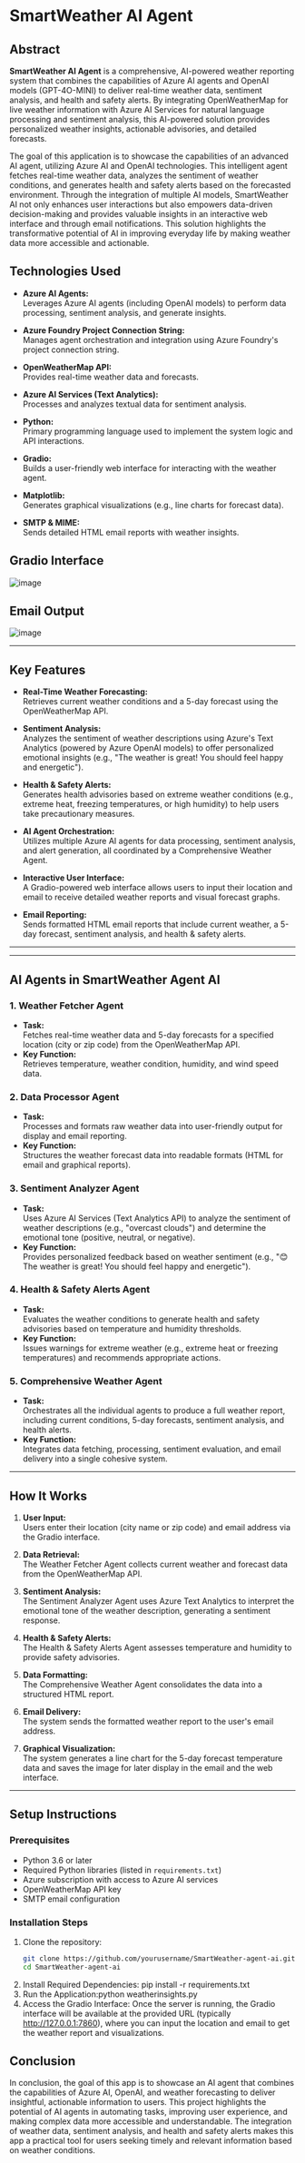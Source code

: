 # SmartWeather AI Agent

## Abstract

**SmartWeather AI Agent** is a comprehensive, AI-powered weather reporting system that combines the capabilities of Azure AI agents and OpenAI models (GPT-4O-MINI) to deliver real-time weather data, sentiment analysis, and health and safety alerts. By integrating OpenWeatherMap for live weather information with Azure AI Services for natural language processing and sentiment analysis, this AI-powered solution provides personalized weather insights, actionable advisories, and detailed forecasts.

The goal of this application is to showcase the capabilities of an advanced AI agent, utilizing Azure AI and OpenAI technologies. This intelligent agent fetches real-time weather data, analyzes the sentiment of weather conditions, and generates health and safety alerts based on the forecasted environment. Through the integration of multiple AI models, SmartWeather AI not only enhances user interactions but also empowers data-driven decision-making and provides valuable insights in an interactive web interface and through email notifications. This solution highlights the transformative potential of AI in improving everyday life by making weather data more accessible and actionable.
## Technologies Used

- **Azure AI Agents:**  
  Leverages Azure AI agents (including OpenAI models) to perform data processing, sentiment analysis, and generate insights.

- **Azure Foundry Project Connection String:**  
  Manages agent orchestration and integration using Azure Foundry's project connection string.

- **OpenWeatherMap API:**  
  Provides real-time weather data and forecasts.

- **Azure AI Services (Text Analytics):**  
  Processes and analyzes textual data for sentiment analysis.

- **Python:**  
  Primary programming language used to implement the system logic and API interactions.

- **Gradio:**  
  Builds a user-friendly web interface for interacting with the weather agent.

- **Matplotlib:**  
  Generates graphical visualizations (e.g., line charts for forecast data).

- **SMTP & MIME:**  
  Sends detailed HTML email reports with weather insights.

## Gradio Interface
![image](https://github.com/user-attachments/assets/c78fcc50-cf7e-46d3-b173-4d1d03cc69e8)
## Email Output
![image](https://github.com/user-attachments/assets/14542726-b591-4f68-802b-cef646eba972)

---

## Key Features

- **Real-Time Weather Forecasting:**  
  Retrieves current weather conditions and a 5-day forecast using the OpenWeatherMap API.

- **Sentiment Analysis:**  
  Analyzes the sentiment of weather descriptions using Azure's Text Analytics (powered by Azure OpenAI models) to offer personalized emotional insights (e.g., "The weather is great! You should feel happy and energetic").

- **Health & Safety Alerts:**  
  Generates health advisories based on extreme weather conditions (e.g., extreme heat, freezing temperatures, or high humidity) to help users take precautionary measures.

- **AI Agent Orchestration:**  
  Utilizes multiple Azure AI agents for data processing, sentiment analysis, and alert generation, all coordinated by a Comprehensive Weather Agent.

- **Interactive User Interface:**  
  A Gradio-powered web interface allows users to input their location and email to receive detailed weather reports and visual forecast graphs.

- **Email Reporting:**  
  Sends formatted HTML email reports that include current weather, a 5-day forecast, sentiment analysis, and health & safety alerts.

---


---

## AI Agents in SmartWeather Agent AI

### 1. Weather Fetcher Agent
- **Task:**  
  Fetches real-time weather data and 5-day forecasts for a specified location (city or zip code) from the OpenWeatherMap API.
- **Key Function:**  
  Retrieves temperature, weather condition, humidity, and wind speed data.

### 2. Data Processor Agent
- **Task:**  
  Processes and formats raw weather data into user-friendly output for display and email reporting.
- **Key Function:**  
  Structures the weather forecast data into readable formats (HTML for email and graphical reports).

### 3. Sentiment Analyzer Agent
- **Task:**  
  Uses Azure AI Services (Text Analytics API) to analyze the sentiment of weather descriptions (e.g., "overcast clouds") and determine the emotional tone (positive, neutral, or negative).
- **Key Function:**  
  Provides personalized feedback based on weather sentiment (e.g., "😊 The weather is great! You should feel happy and energetic").

### 4. Health & Safety Alerts Agent
- **Task:**  
  Evaluates the weather conditions to generate health and safety advisories based on temperature and humidity thresholds.
- **Key Function:**  
  Issues warnings for extreme weather (e.g., extreme heat or freezing temperatures) and recommends appropriate actions.

### 5. Comprehensive Weather Agent
- **Task:**  
  Orchestrates all the individual agents to produce a full weather report, including current conditions, 5-day forecasts, sentiment analysis, and health alerts.
- **Key Function:**  
  Integrates data fetching, processing, sentiment evaluation, and email delivery into a single cohesive system.

---

## How It Works

1. **User Input:**  
   Users enter their location (city name or zip code) and email address via the Gradio interface.

2. **Data Retrieval:**  
   The Weather Fetcher Agent collects current weather and forecast data from the OpenWeatherMap API.

3. **Sentiment Analysis:**  
   The Sentiment Analyzer Agent uses Azure Text Analytics to interpret the emotional tone of the weather description, generating a sentiment response.

4. **Health & Safety Alerts:**  
   The Health & Safety Alerts Agent assesses temperature and humidity to provide safety advisories.

5. **Data Formatting:**  
   The Comprehensive Weather Agent consolidates the data into a structured HTML report.

6. **Email Delivery:**  
   The system sends the formatted weather report to the user's email address.

7. **Graphical Visualization:**  
   The system generates a line chart for the 5-day forecast temperature data and saves the image for later display in the email and the web interface.

---

## Setup Instructions

### Prerequisites

- Python 3.6 or later
- Required Python libraries (listed in `requirements.txt`)
- Azure subscription with access to Azure AI services
- OpenWeatherMap API key
- SMTP email configuration

### Installation Steps

1. Clone the repository:
   ```bash
   git clone https://github.com/yourusername/SmartWeather-agent-ai.git
   cd SmartWeather-agent-ai

2. Install Required Dependencies: pip install -r requirements.txt
3. Run the Application:python weatherinsights.py
4. Access the Gradio Interface:
Once the server is running, the Gradio interface will be available at the provided URL (typically http://127.0.0.1:7860), where you can input the location and email to get the weather report and visualizations.

## Conclusion

In conclusion, the goal of this app is to showcase an AI agent that combines the capabilities of Azure AI, OpenAI, and weather forecasting to deliver insightful, actionable information to users. This project highlights the potential of AI agents in automating tasks, improving user experience, and making complex data more accessible and understandable. The integration of weather data, sentiment analysis, and health and safety alerts makes this app a practical tool for users seeking timely and relevant information based on weather conditions.
